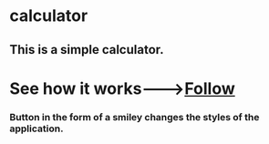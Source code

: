 # calculator

## This is a simple calculator.

# See how it works--->[Follow](https://maksym-rozhko.github.io/calculator/)

### Button in the form of a smiley changes the styles of the application.

  
